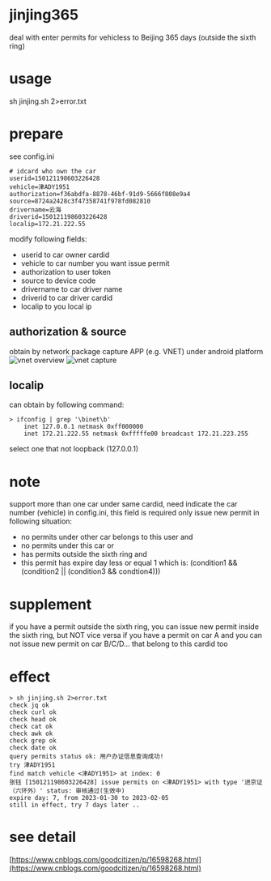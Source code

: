# jinjing365
deal with enter permits for vehicless to Beijing 365 days (outside the sixth ring)
# usage
sh jinjing.sh 2>error.txt
# prepare
see config.ini
```
# idcard who own the car
userid=150121198603226428
vehicle=津ADY1951
authorization=f36abdfa-8878-46bf-91d9-5666f808e9a4
source=8724a2428c3f47358741f978fd082810
drivername=云海
driverid=150121198603226428
localip=172.21.222.55
```
modify following fields:
* userid to car owner cardid
* vehicle to car number you want issue permit
* authorization to user token
* source to device code
* drivername to car driver name
* driverid to car driver cardid
* localip to you local ip
## authorization & source
obtain by network package capture APP (e.g. VNET) under android platform
![vnet overview](https://files-cdn.cnblogs.com/files/goodcitizen/vnet_view.bmp?t=1675062652)
![vnet capture](https://files-cdn.cnblogs.com/files/goodcitizen/vnet_capture.bmp?t=1675062645)
## localip
can obtain by following command:
```
> ifconfig | grep '\binet\b'
	inet 127.0.0.1 netmask 0xff000000 
	inet 172.21.222.55 netmask 0xfffffe00 broadcast 172.21.223.255
```
select one that not loopback (127.0.0.1)
# note
support more than one car under same cardid, need indicate the car number (vehicle) in config.ini, this field is required
only issue new permit in following situation:
* no permits under other car belongs to this user and
* no permits under this car or
* has permits outside the sixth ring and
* this permit has expire day less or equal 1
which is:
(condition1 && (condition2 || (condition3 && condtion4)))
# supplement
if you have a permit outside the sixth ring, you can issue new permit inside the sixth ring, but NOT vice versa
if you have a permit on car A and you can not issue new permit on car B/C/D... that belong to this cardid too
# effect
```
> sh jinjing.sh 2>error.txt
check jq ok
check curl ok
check head ok
check cat ok
check awk ok
check grep ok
check date ok
query permits status ok: 用户办证信息查询成功!
try 津ADY1951 
find match vehicle <津ADY1951> at index: 0
张钰 [150121198603226428] issue permits on <津ADY1951> with type '进京证（六环外）' status: 审核通过(生效中)
expire day: 7, from 2023-01-30 to 2023-02-05
still in effect, try 7 days later ..
```
# see detail
[https://www.cnblogs.com/goodcitizen/p/16598268.html](https://www.cnblogs.com/goodcitizen/p/16598268.html)
